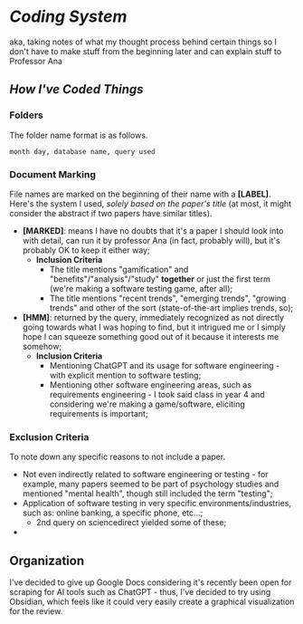 # *Coding System*

aka, taking notes of what my thought process behind certain things so I don't have to make stuff from the beginning later and can explain stuff to Professor Ana

## *How I've Coded Things*

### Folders
The folder name format is as follows.

```
month day, database name, query used
```

### Document Marking
File names are marked on the beginning of their name with a **[LABEL]**. Here's the system I used, *solely based on the paper's title* (at most, it might consider the abstract if two papers have similar titles).

* **[MARKED]**: means I have no doubts that it's a paper I should look into with detail, can run it by professor Ana (in fact, probably will), but it's probably OK to keep it either way;
  * **Inclusion Criteria**
    * The title mentions "gamification" and "benefits"/"analysis"/"study" **together** or just the first term (we're making a software testing game, after all);
    * The title mentions "recent trends", "emerging trends", "growing trends" and other of the sort (state-of-the-art implies trends, so);
* **[HMM]**: returned by the query, immediately recognized as not directly going towards what I was hoping to find, but it intrigued me or I simply hope I can squeeze something good out of it because it interests me somehow;
  * **Inclusion Criteria**
    * Mentioning ChatGPT and its usage for software engineering - with explicit mention to software testing;
    * Mentioning other software engineering areas, such as requirements engineering - I took said class in year 4 and considering we're making a game/software, eliciting requirements is important;


### Exclusion Criteria
To note down any specific reasons to not include a paper.

* Not even indirectly related to software engineering or testing - for example, many papers seemed to be part of psychology studies and mentioned "mental health", though still included the term "testing";
* Application of software testing in very specific environments/industries, such as: online banking, a specific phone, etc...;
  * 2nd query on sciencedirect yielded some of these;
*


## Organization
I've decided to give up Google Docs considering it's recently been open for scraping for AI tools such as ChatGPT - thus, I've decided to try using Obsidian, which feels like it could very easily create a graphical visualization for the review.
